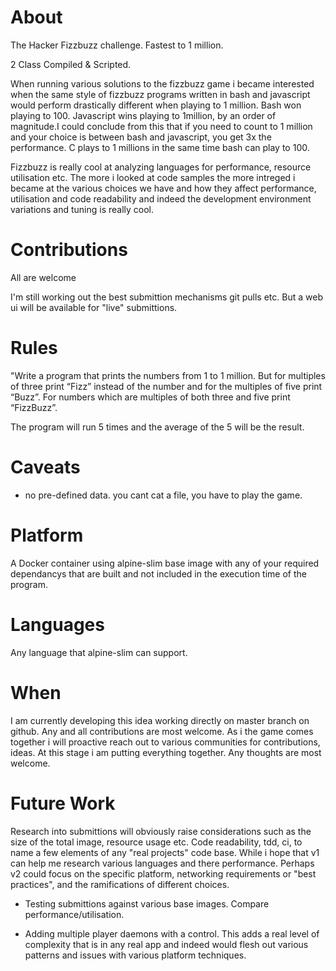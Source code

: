 # About

The Hacker Fizzbuzz challenge. Fastest to 1 million.

2 Class Compiled & Scripted.

When running various solutions to the fizzbuzz game i became interested when the
same style of fizzbuzz programs written in bash and javascript would perform drastically
different when playing to 1 million. Bash won playing to 100. Javascript wins playing 
to 1million, by an order of magnitude.I could conclude from this that if you need to 
count to 1 million and your choice is between bash and javascript, you get 3x the 
performance. C plays to 1 millions in the same time bash can play to 100.

Fizzbuzz is really cool at analyzing languages for performance, resource utilisation etc.
The more i looked at code samples the more intreged i became at the various choices
we have and how they affect performance, utilisation and code readability and indeed
the development environment variations and tuning is really cool.

# Contributions
All are welcome

I'm still working out the best submittion mechanisms git pulls etc. 
But a web ui will be available for "live" submittions.


# Rules
"Write a program that prints the numbers from 1 to 1 million. But for multiples 
of three print “Fizz” instead of the number and for the multiples of five print 
“Buzz”. For numbers which are multiples of both three and five print “FizzBuzz”.

The program will run 5 times and the average of the 5 will be the result.

# Caveats
- no pre-defined data. you cant cat a file, you have to play the game.

# Platform
A Docker container using alpine-slim base image with any of your required dependancys
that are built and not included in the execution time of the program. 

# Languages
Any language that alpine-slim can support.

# When
I am currently developing this idea working directly on master branch on github.
Any and all contributions are most welcome. As i the game comes together i will 
proactive reach out to various communities for contributions, ideas. At this stage
i am putting everything together. Any thoughts are most welcome.

# Future Work
Research into submittions will obviously raise considerations such as the
size of the total image, resource usage etc. Code readability, tdd, ci, to name a
few elements of any "real projects" code base. While i hope that v1 can help me
research various languages and there performance. Perhaps v2 could focus on the 
specific platform, networking requirements or "best practices", and the ramifications
of different choices.

- Testing submittions against various base images. Compare performance/utilisation.

- Adding multiple player daemons with a control. This adds a real level of complexity
that is in any real app and indeed would flesh out various patterns and issues with
various platform techniques.

